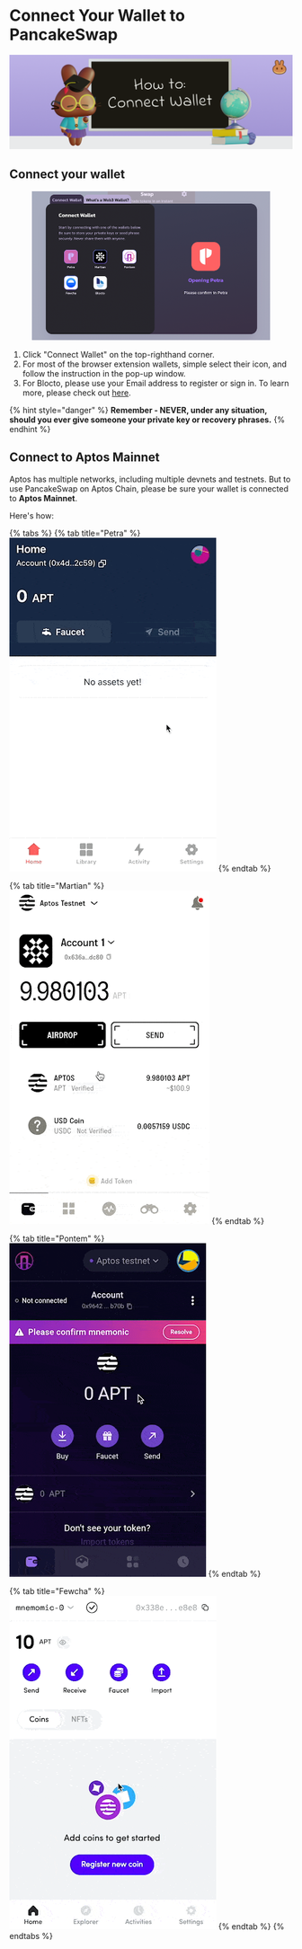 # Connect Your Wallet to PancakeSwap

![](../../.gitbook/assets/how-to-connect-wallet-header.png)

## Connect your wallet

<figure><img src="../../.gitbook/assets/wallet-connection-aptos.png" alt=""><figcaption></figcaption></figure>

1. Click "Connect Wallet" on the top-righthand corner.
2. For most of the browser extension wallets, simple select their icon, and follow the instruction in the pop-up window.
3. For Blocto, please use your Email address to register or sign in. To learn more, please check out [here](wallet-guide.md).

{% hint style="danger" %}
**Remember - NEVER, under any situation, should you ever give someone your private key or recovery phrases.**
{% endhint %}

## **Connect to Aptos Mainnet**

Aptos has multiple networks, including multiple devnets and testnets. But to use PancakeSwap on Aptos Chain, please be sure your wallet is connected to **Aptos Mainnet**.&#x20;

Here's how:

{% tabs %}
{% tab title="Petra" %}
![](../../.gitbook/assets/aptos-network-switching-petra.gif)
{% endtab %}

{% tab title="Martian" %}
![](../../.gitbook/assets/aptos-network-switching-martian.gif)
{% endtab %}

{% tab title="Pontem" %}
![](../../.gitbook/assets/aptos-network-switching-pontem.gif)
{% endtab %}

{% tab title="Fewcha" %}
![](../../.gitbook/assets/aptos-network-switching-fewcha.gif)
{% endtab %}
{% endtabs %}
